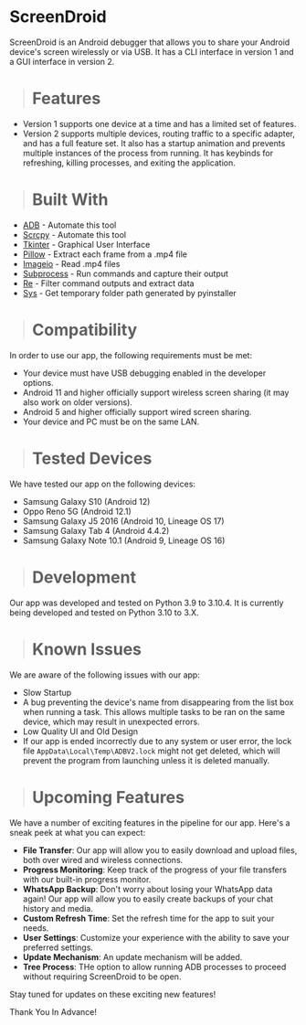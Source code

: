 # **ScreenDroid**

ScreenDroid is an Android debugger that allows you to share your Android device's screen wirelessly or via USB. It has a CLI interface in version 1 and a GUI interface in version 2.

>#  Features

- Version 1 supports one device at a time and has a limited set of features.
- Version 2 supports multiple devices, routing traffic to a specific adapter, and has a full feature set. It also has a startup animation and prevents multiple instances of the process from running. It has keybinds for refreshing, killing processes, and exiting the application.

>#  Built With
* [ADB](https://developer.android.com/studio/command-line/adb) - Automate this tool
* [Scrcpy](https://github.com/Genymobile/scrcpy) - Automate this tool
* [Tkinter](https://docs.python.org/3/library/tkinter.html) - Graphical User Interface
* [Pillow](https://pillow.readthedocs.io/en/stable/) - Extract each frame from a .mp4 file
* [Imageio](https://imageio.readthedocs.io/en/stable/) - Read .mp4 files
* [Subprocess](https://docs.python.org/3/library/subprocess.html) - Run commands and capture their output
* [Re](https://docs.python.org/3/library/re.html) - Filter command outputs and extract data
* [Sys](https://docs.python.org/3/library/sys.html) - Get temporary folder path generated by pyinstaller


># Compatibility

In order to use our app, the following requirements must be met:

- Your device must have USB debugging enabled in the developer options.
- Android 11 and higher officially support wireless screen sharing (it may also work on older versions).
- Android 5 and higher officially support wired screen sharing.
- Your device and PC must be on the same LAN.

># Tested Devices

We have tested our app on the following devices:

- Samsung Galaxy S10 (Android 12)
- Oppo Reno 5G (Android 12.1)
- Samsung Galaxy J5 2016 (Android 10, Lineage OS 17)
- Samsung Galaxy Tab 4 (Android 4.4.2)
- Samsung Galaxy Note 10.1 (Android 9, Lineage OS 16)

># Development

Our app was developed and tested on Python 3.9 to 3.10.4.
It is currently being developed and tested on Python 3.10 to 3.X.

># Known Issues

We are aware of the following issues with our app:

- Slow Startup
- A bug preventing the device's name from disappearing from the list box when running a task. This allows multiple tasks to be ran on the same device, which may result in unexpected errors.
- Low Quality UI and Old Design
- If our app is ended incorrectly due to any system or user error, the lock file `AppData\Local\Temp\ADBV2.lock` might not get deleted, which will prevent the program from launching unless it is deleted manually.

># Upcoming Features

We have a number of exciting features in the pipeline for our app. Here's a sneak peek at what you can expect:

- **File Transfer**: Our app will allow you to easily download and upload files, both over wired and wireless connections.
- **Progress Monitoring**: Keep track of the progress of your file transfers with our built-in progress monitor.
- **WhatsApp Backup**: Don't worry about losing your WhatsApp data again! Our app will allow you to easily create backups of your chat history and media.
- **Custom Refresh Time**: Set the refresh time for the app to suit your needs.
- **User Settings**: Customize your experience with the ability to save your preferred settings.
- **Update Mechanism**: An update mechanism will be added.
- **Tree Process**: THe option to allow running ADB processes to proceed without requiring ScreenDroid to be open.

Stay tuned for updates on these exciting new features!

Thank You In Advance!
